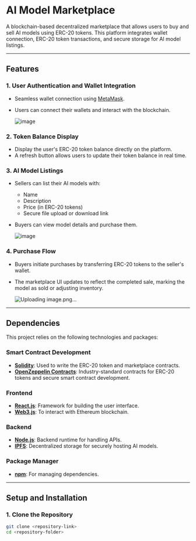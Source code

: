 # AI Model Marketplace

A blockchain-based decentralized marketplace that allows users to buy and sell AI models using ERC-20 tokens. This platform integrates wallet connection, ERC-20 token transactions, and secure storage for AI model listings.

---

## Features

### 1. User Authentication and Wallet Integration
- Seamless wallet connection using [MetaMask](https://metamask.io/).
- Users can connect their wallets and interact with the blockchain.

  ![image](https://github.com/user-attachments/assets/539eb334-5220-4f4e-aa3b-4e8ac7844be8)


### 2. Token Balance Display
- Display the user's ERC-20 token balance directly on the platform.
- A refresh button allows users to update their token balance in real time.

### 3. AI Model Listings
- Sellers can list their AI models with:
  - Name
  - Description
  - Price (in ERC-20 tokens)
  - Secure file upload or download link
- Buyers can view model details and purchase them.

  ![image](https://github.com/user-attachments/assets/2d245779-c0c6-4fe2-92b9-4ccb9b34ace7)


### 4. Purchase Flow
- Buyers initiate purchases by transferring ERC-20 tokens to the seller's wallet.
- The marketplace UI updates to reflect the completed sale, marking the model as sold or adjusting inventory.

  ![Uploading image.png…]()


---

## Dependencies

This project relies on the following technologies and packages:

### Smart Contract Development
- **[Solidity](https://soliditylang.org/)**: Used to write the ERC-20 token and marketplace contracts.
- **[OpenZeppelin Contracts](https://openzeppelin.com/)**: Industry-standard contracts for ERC-20 tokens and secure smart contract development.

### Frontend
- **[React.js](https://reactjs.org/)**: Framework for building the user interface.
- **[Web3.js](https://web3js.readthedocs.io/)**: To interact with Ethereum blockchain.

### Backend
- **[Node.js](https://nodejs.org/)**: Backend runtime for handling APIs.
- **[IPFS](https://ipfs.io/)**: Decentralized storage for securely hosting AI models.

### Package Manager
- **[npm](https://www.npmjs.com/)**: For managing dependencies.

---

## Setup and Installation

### 1. Clone the Repository
```bash
git clone <repository-link>
cd <repository-folder>
